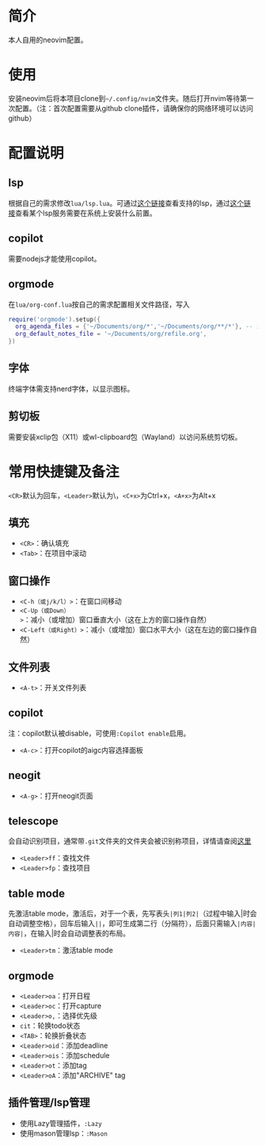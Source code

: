 # 简介

本人自用的neovim配置。

# 使用

安装neovim后将本项目clone到```~/.config/nvim```文件夹。随后打开nvim等待第一次配置。（注：首次配置需要从github clone插件，请确保你的网络环境可以访问github）

# 配置说明

## lsp

根据自己的需求修改```lua/lsp.lua```。可通过[这个链接](https://github.com/williamboman/mason-lspconfig.nvim?tab=readme-ov-file#available-lsp-servers)查看支持的lsp，通过[这个链接](https://github.com/neovim/nvim-lspconfig/blob/master/doc/server_configurations.md)查看某个lsp服务需要在系统上安装什么前置。

## copilot

需要nodejs才能使用copilot。

## orgmode

在```lua/org-conf.lua```按自己的需求配置相关文件路径，写入
```lua
require('orgmode').setup({
  org_agenda_files = {'~/Documents/org/*','~/Documents/org/**/*'}, -- 替换为你的日程文件所在目录
  org_default_notes_file = '~/Documents/org/refile.org',
})
```

## 字体

终端字体需支持nerd字体，以显示图标。

## 剪切板

需要安装xclip包（X11）或wl-clipboard包（Wayland）以访问系统剪切板。

# 常用快捷键及备注

```<CR>```默认为回车，```<Leader>```默认为\，```<C+x>```为Ctrl+x，```<A+x>```为Alt+x

## 填充

- ```<CR>```：确认填充
- ```<Tab>```：在项目中滚动

## 窗口操作

- ```<C-h（或j/k/l）>```：在窗口间移动
- ```<C-Up（或Down）>```：减小（或增加）窗口垂直大小（这在上方的窗口操作自然）
- ```<C-Left（或Right）>```：减小（或增加）窗口水平大小（这在左边的窗口操作自然）

## 文件列表

- ```<A-t>```：开关文件列表

## copilot

注：copilot默认被disable，可使用```:Copilot enable```启用。
- ```<A-c>```：打开copilot的aigc内容选择面板

## neogit

- ```<A-g>```：打开neogit页面

## telescope

会自动识别项目，通常带```.git```文件夹的文件夹会被识别称项目，详情请查阅[这里](https://github.com/ahmedkhalf/project.nvim)

- ```<Leader>ff```：查找文件
- ```<Leader>fp```：查找项目

## table mode

先激活table mode，激活后，对于一个表，先写表头```|列1|列2|```（过程中输入|时会自动调整空格），回车后输入```||```，即可生成第二行（分隔符），后面只需输入```|内容|内容|```，在输入|时会自动调整表的布局。
- ```<Leader>tm```：激活table mode

## orgmode

- ```<Leader>oa```：打开日程
- ```<Leader>oc```：打开capture
- ```<Leader>o,```：选择优先级
- ```cit```：轮换todo状态
- ```<TAB>```：轮换折叠状态
- ```<Leader>oid```：添加deadline
- ```<Leader>ois```：添加schedule
- ```<Leader>ot```：添加tag
- ```<Leader>oA```：添加"ARCHIVE" tag

## 插件管理/lsp管理

- 使用Lazy管理插件，```:Lazy```
- 使用mason管理lsp：```:Mason```
